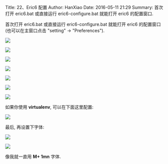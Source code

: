 Title: 22、Eric6 配置
Author: HanXiao
Date: 2016-05-11 21:29
Summary: 首次打开 eric6.bat 或直接运行 eric6-configure.bat 就能打开 eric6 的配置窗口.

首次打开 eric6.bat 或直接运行 eric6-configure.bat 就能打开 eric6 的配置窗口 (也可以在主窗口点击 "setting" \-\> "Preferences").

![](http://i64.tinypic.com/opobjc.jpg)

![](http://i65.tinypic.com/2aj42zd.jpg)

![](http://i68.tinypic.com/mkiwaq.jpg)

![](http://i68.tinypic.com/b3wrvn.jpg)

![](http://i66.tinypic.com/2qm0js9.jpg)

![](http://i67.tinypic.com/33pfyhs.jpg)

![](http://i64.tinypic.com/28k6lbr.jpg)

如果你使用 **virtualenv**, 可以在下面这里配置:

![](http://i66.tinypic.com/346ouar.jpg)

最后, 再设置下字体:

![](http://i64.tinypic.com/6gdhyw.jpg)

![](http://i66.tinypic.com/4ghu2h.jpg)

像我就一直用 **M+ 1mn** 字体.
